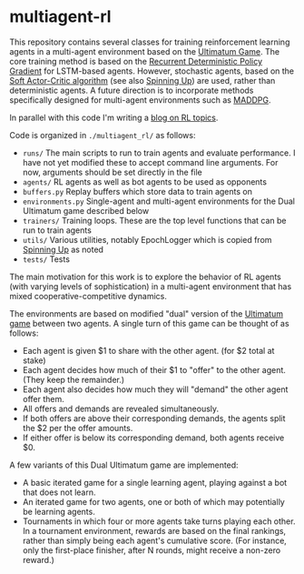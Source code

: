 # multiagent-rl

This repository contains several classes for training reinforcement learning agents in a multi-agent
environment based on the [Ultimatum Game](https://en.wikipedia.org/wiki/Ultimatum_game). 
The core training method is based on the [Recurrent Deterministic Policy Gradient](https://arxiv.org/abs/1512.04455)
for LSTM-based agents. However, stochastic agents, based on the 
[Soft Actor-Critic algorithm](https://arxiv.org/abs/1801.01290) 
(see also [Spinning Up](https://spinningup.openai.com/en/latest/algorithms/sac.html#))
are used, rather than deterministic agents. A future direction is to incorporate methods specifically
designed for multi-agent environments such as [MADDPG](https://arxiv.org/abs/1706.02275).

In parallel with this code I'm writing a [blog on RL topics](https://kurtsmith.space/blog).

Code is organized in ```./multiagent_rl/``` as follows:
- ```runs/``` The main scripts to run to train agents and evaluate performance. I have not yet modified these to accept command line arguments. 
  For now, arguments should be set directly in the file
- ```agents/``` RL agents as well as bot agents to be used as opponents
- ```buffers.py``` Replay buffers which store data to train agents on
- ```environments.py``` Single-agent and multi-agent environments for the Dual Ultimatum game described below
- ```trainers/``` Training loops. These are the top level functions that can be run to train agents
- ```utils/``` Various utilities, notably EpochLogger which is copied from [Spinning Up](https://github.com/openai/spinningup/tree/master/spinup/utils) as noted
- ```tests/``` Tests


The main motivation for this work is to explore the behavior of RL agents (with varying levels of sophistication)
in a multi-agent environment that has mixed cooperative-competitive dynamics.

The environments are based on modified "dual" version of the
[Ultimatum game](https://en.wikipedia.org/wiki/Ultimatum_game) between two agents.
A single turn
of this game can be thought of as follows:
- Each agent is given $1 to share with the other agent. (for $2 total at stake)
- Each agent decides how much of their $1 to "offer" to the other agent. (They keep the remainder.)
- Each agent also decides how much they will "demand" the other agent offer them.
- All offers and demands are revealed simultaneously.
- If both offers are above their corresponding demands, the agents split the $2 per the offer amounts.
- If either offer is below its corresponding demand, both agents receive $0.

A few variants of this Dual Ultimatum game are implemented:
- A basic iterated game for a single learning agent, playing against a bot that does not learn.
- An iterated game for two agents, one or both of which may potentially be learning agents.
- Tournaments in which four or more agents take turns playing each other. In a tournament environment,
    rewards are based on the final rankings, rather than simply being each agent's cumulative score. (For instance,
    only the first-place finisher, after N rounds, might receive a non-zero reward.)
